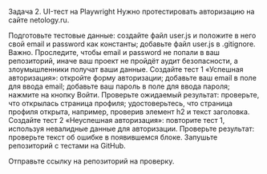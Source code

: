 Задача 2. UI-тест на Playwright
Нужно протестировать авторизацию на сайте netology.ru.

Подготовьте тестовые данные:
создайте файл user.js и положите в него свой email и password как константы;
добавьте файл user.js в .gitignore. Важно. Проследите, чтобы email и password не попали в ваш репозиторий, иначе ваш проект не пройдёт аудит безопасности, а злоумышленники получат ваши данные.
Создайте тест 1 «Успешная авторизация»:
откройте форму авторизации;
добавьте ваш email в поле для ввода email;
добавьте ваш пароль в поле для ввода пароля;
нажмите на кнопку Войти.
Проверьте ожидаемый результат:
проверьте, что открылась страница профиля;
удостоверьтесь, что страница профиля открыта, например, проверив элемент h2 и текст заголовка.
Создайте тест 2 «Неуспешная авторизация»:
повторите тест 1, используя невалидные данные для авторизации.
Проверьте результат:
проверьте текст об ошибке в появившемся блоке.
Запушьте репозиторий с тестами на GitHub.

Отправьте ссылку на репозиторий на проверку.
